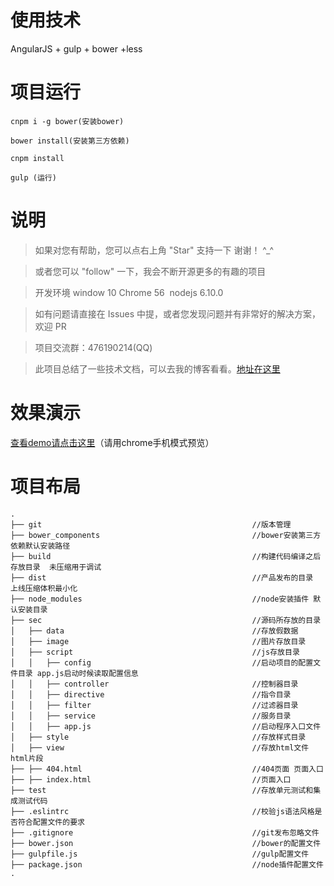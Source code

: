 # 使用技术

AngularJS + gulp + bower +less


# 项目运行


```
cnpm i -g bower(安装bower)

bower install(安装第三方依赖)

cnpm install

gulp (运行)

```



# 说明

>  如果对您有帮助，您可以点右上角 "Star" 支持一下 谢谢！ ^_^

>  或者您可以 "follow" 一下，我会不断开源更多的有趣的项目

>  开发环境 window 10  Chrome 56  nodejs 6.10.0


>  如有问题请直接在 Issues 中提，或者您发现问题并有非常好的解决方案，欢迎 PR

>  项目交流群：476190214(QQ)

>  此项目总结了一些技术文档，可以去我的博客看看。[地址在这里](http://huanghanlian.com/)




# 效果演示

[查看demo请点击这里](http://www.huanghanlian.com/agwebapp/build/)（请用chrome手机模式预览）



# 项目布局

```
.
├── git                                               //版本管理
├── bower_components                                  //bower安装第三方依赖默认安装路径
├── build                                             //构建代码编译之后存放目录  未压缩用于调试
├── dist                                              //产品发布的目录  上线压缩体积最小化
├── node_modules                                      //node安装插件 默认安装目录
├── sec                                               //源码所存放的目录
│   ├── data                                          //存放假数据
│   ├── image                                         //图片存放目录
│   ├── script                                        //js存放目录
│   │   ├── config                                    //启动项目的配置文件目录 app.js启动时候读取配置信息
│   │   ├── controller                                //控制器目录
│   │   ├── directive                                 //指令目录
│   │   ├── filter                                    //过滤器目录
│   │   ├── service                                   //服务目录
│   │   ├── app.js                                    //启动程序入口文件
│   ├── style                                         //存放样式目录
│   ├── view                                          //存放html文件  html片段
├── ├── 404.html                                      //404页面 页面入口
├── ├── index.html                                    //页面入口
├── test                                              //存放单元测试和集成测试代码
├── .eslintrc                                         //校验js语法风格是否符合配置文件的要求
├── .gitignore                                        //git发布忽略文件
├── bower.json                                        //bower的配置文件
├── gulpfile.js                                       //gulp配置文件
├── package.json                                      //node插件配置文件
.
```